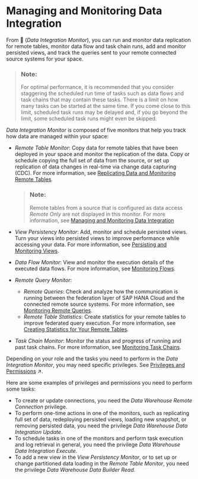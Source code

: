 <!-- loio4cbf7c7fc64645bfa364332827557267 -->

<link rel="stylesheet" type="text/css" href="../css/sap-icons.css"/>

# Managing and Monitoring Data Integration

From <span class="FPA-icons"></span> \(*Data Integration Monitor*\), you can run and monitor data replication for remote tables, monitor data flow and task chain runs, add and monitor persisted views, and track the queries sent to your remote connected source systems for your space.

> ### Note:  
> For optimal performance, it is recommended that you consider staggering the scheduled run time of tasks such as data flows and task chains that may contain these tasks. There is a limit on how many tasks can be started at the same time. If you come close to this limit, scheduled task runs may be delayed and, if you go beyond the limit, some scheduled task runs might even be skipped.

*Data Integration Monitor* is composed of five monitors that help you track how data are managed within your space:

-   *Remote Table Monitor*: Copy data for remote tables that have been deployed in your space and monitor the replication of the data. Copy or schedule copying the full set of data from the source, or set up replication of data changes in real-time via change data capturing \(CDC\). For more information, see [Replicating Data and Monitoring Remote Tables](replicating-data-and-monitoring-remote-tables-4dd95d7.md).

    > ### Note:  
    > Remote tables from a source that is configured as data access *Remote Only* are not displayed in this monitor. For more information, see [Managing and Monitoring Data Integration](managing-and-monitoring-data-integration-4cbf7c7.md) 

-   *View Persistency Monitor*: Add, monitor and schedule persisted views. Turn your views into persisted views to improve performance while accessing your data. For more information, see [Persisting and Monitoring Views](persisting-and-monitoring-views-9af04c9.md).
-   *Data Flow Monitor*: View and monitor the execution details of the executed data flows. For more information, see [Monitoring Flows](monitoring-flows-b661ea0.md).
-   *Remote Query Monitor*:
    -   *Remote Queries*: Check and analyze how the communication is running between the federation layer of SAP HANA Cloud and the connected remote source systems. For more information, see [Monitoring Remote Queries](monitoring-remote-queries-806d7f0.md).
    -   *Remote Table Statistics*: Create statistics for your remote tables to improve federated query execution. For more information, see [Creating Statistics for Your Remote Tables](creating-statistics-for-your-remote-tables-e4120bb.md).

-   *Task Chain Monitor*: Monitor the status and progress of running and past task chains. For more information, see [Monitoring Task Chains](monitoring-task-chains-4142201.md).

Depending on your role and the tasks you need to perform in the *Data Integration Monitor*, you may need specific privileges. See [Privileges and Permissions](https://help.sap.com/viewer/9f804b8efa8043539289f42f372c4862/cloud/en-US/d7350c6823a14733a7a5727bad8371aa.html "A privilege represents a task or an area in SAP Datasphere and can be assigned to a specific role. The actions that can be performed in the area are determined by the permissions assigned to a privilege.") :arrow_upper_right:.

Here are some examples of privileges and permissions you need to perform some tasks:

-   To create or update connections, you need the *Data Warehouse Remote Connection* privilege.
-   To perform one-time actions in one of the monitors, such as replicating full set of data, redeploying persisted views, loading new snapshot, or removing persisted data, you need the privilege *Data Warehouse Data Integration* *Update*.
-   To schedule tasks in one of the monitors and perform task execution and log retrieval in general, you need the privilege *Data Warehouse Data Integration* *Execute*.
-   To add a new view in the *View Persistency Monitor*, or to set up or change partitioned data loading in the *Remote Table Monitor*, you need the privilege *Data Warehouse Data Builder* *Read*.

